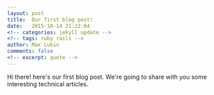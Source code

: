 ```yaml
---
layout: post
title:  Our first blog post!
date:   2015-10-14 21:22:04
<!-- categories: jekyll update -->
<!-- tags: ruby rails -->
author: Max Lukin
comments: false
<!-- excerpt: quote -->
---
```

Hi there! here's our first blog post.
We're going to share with you some interesting technical articles.
